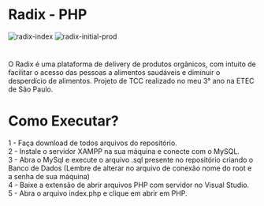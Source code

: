 # Radix - PHP

![radix-index](https://github.com/cintra1/radix/assets/101955322/f1bea7d5-52e6-42ef-852a-8f8d37e84e43)
![radix-initial-prod](https://github.com/cintra1/radix/assets/101955322/08406ea2-8590-4f18-a495-2f375dbae4dd)


#
O Radix é uma plataforma de delivery de produtos orgânicos, com intuito de facilitar o acesso das pessoas a alimentos saudáveis e diminuir o desperdício de alimentos. Projeto de TCC realizado no meu 3° ano na ETEC de São Paulo.

# Como Executar?
1 - Faça download de todos arquivos do repositório. </br>
2 - Instale o servidor XAMPP na sua máquina e conecte com o MySQL. </br>
3 - Abra o MySql e execute o arquivo .sql presente no repositório criando o Banco de Dados (Lembre de alterar no arquivo de conexão nome do root e a senha de sua máquina) </br>
4 - Baixe a extensão de abrir arquivos PHP com servidor no Visual Studio. </br>
5 - Abra o arquivo index.php e clique em abrir em PHP. </br>
